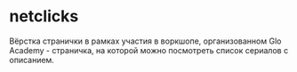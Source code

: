 # netclicks
Вёрстка странички в рамках участия в воркшопе, организованном Glo Academy - страничка, на которой можно посмотреть список сериалов с описанием.
